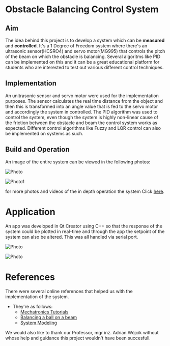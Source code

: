 # Obstacle Balancing Control System 

## Aim 
The idea behind this project is to develop a system which can be **measured** and **controlled**.  It's a 1 Degree of Freedom system where there's an ultrasonic sensor(HCSRO4) and servo motor(MG995) that controls the pitch of the beam on which the obstacle is balancing. Several algoritms like PID can be implemented on this and it can be a great educational platform for students who are interested to test out various different control techniques. 

## Implementation
An unltrasonic sensor and servo motor were used for the implementation purposes. The sensor calculates the real time distance from the object and then this is transformed into an angle value that is fed to the servo motor and accordingly the system in controlled. The PID algorithm was used to control the system, even though the system is highly non-linear cause of the friction between the obstacle and beam the control system works as expected. Different control algorithms like Fuzzy and LQR control can also be implemented on systems as such. 


## Build and Operation 
An image of the entire system can be viewed in the following  photos: 


![Photo](https://i.ibb.co/jHr4qjN/beam2.png)

![Photo1](https://i.ibb.co/82wLt3Y/beam1.png)

for more photos and videos of the in depth operation the system Click [here](https://drive.google.com/drive/folders/13yd-YHXUhJwEobwfMw7FmKKDsTUq_G1D).  

# Application

An app was developed in Qt Creator using C++ so that the response of the system could be plotted in real-time and through the app the setpoint of the system can also be altered. This was all handled via serial port. 

![Photo](https://i.ibb.co/DWXMf37/app1.png)

![Photo](https://i.ibb.co/n1td7s1/app2.png)


# References
There were several online references that helped us with the implementation of the system. 
* They're as follows: 
  *  [Mechatronics Tutorials](https://mechatronicstutorials.blogspot.com/2014/07/balancing-of-ball-on-beam-using-arduino.html)
  *  [Balancing a ball on a beam](https://reference.wolfram.com/language/MicrocontrollerKit/workflow/BallAndBeamControl)
  *  [System Modeling](https://ctms.engin.umich.edu/CTMS/index.php?example=BallBeam&section=SystemModeling)

We would also like to thank our Professor, mgr inż. Adrian Wójcik without whose help and guidance this project wouldn't have been succesfull. 

